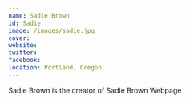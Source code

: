 ```yaml
---
name: Sadie Brown
id: Sadie
image: /images/sadie.jpg
cover:
website:
twitter:
facebook:
location: Portland, Oregon
---
```

Sadie Brown is the creator of Sadie Brown Webpage
